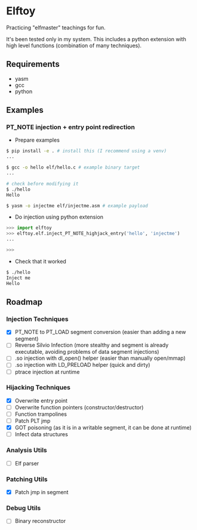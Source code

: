 # Elftoy
Practicing "elfmaster" teachings for fun.

It's been tested only in my system.
This includes a python extension with high level functions (combination of many techniques).

## Requirements
- yasm
- gcc
- python

## Examples

### PT\_NOTE injection + entry point redirection
- Prepare examples
```bash
$ pip install -e . # install this (I recommend using a venv)
...

$ gcc -o hello elf/hello.c # example binary target
...

# check before modifying it
$ ./hello
Hello

$ yasm -o injectme elf/injectme.asm # example payload
```
- Do injection using python extension
```python
>>> import elftoy
>>> elftoy.elf.inject_PT_NOTE_highjack_entry('hello', 'injectme')
...

>>>
```
- Check that it worked
```bash
$ ./hello
Inject me
Hello
```

## Roadmap
### Injection Techniques
- [x] PT\_NOTE to PT\_LOAD segment conversion (easier than adding a new segment)
- [ ] Reverse Silvio Infection (more stealthy and segment is already executable, avoiding problems of data segment injections)
- [ ] .so injection with dl\_open() helper (easier than manually open/mmap)
- [ ] .so injection with LD\_PRELOAD helper (quick and dirty)
- [ ] ptrace injection at runtime

### Hijacking Techniques
- [x] Overwrite entry point
- [ ] Overwrite function pointers (constructor/destructor)
- [ ] Function trampolines
- [ ] Patch PLT jmp
- [x] GOT poisoning (as it is in a writable segment, it can be done at runtime)
- [ ] Infect data structures

### Analysis Utils
- [ ] Elf parser

### Patching Utils
- [x] Patch jmp in segment

### Debug Utils
- [ ] Binary reconstructor
